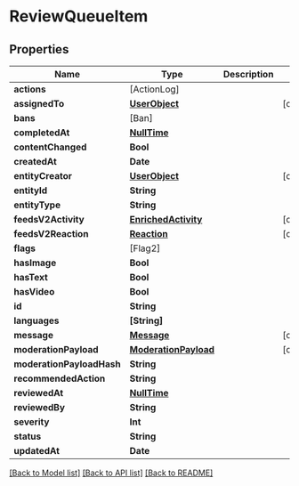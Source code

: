# ReviewQueueItem

## Properties
Name | Type | Description | Notes
------------ | ------------- | ------------- | -------------
**actions** | [ActionLog] |  | 
**assignedTo** | [**UserObject**](UserObject.md) |  | [optional] 
**bans** | [Ban] |  | 
**completedAt** | [**NullTime**](NullTime.md) |  | 
**contentChanged** | **Bool** |  | 
**createdAt** | **Date** |  | 
**entityCreator** | [**UserObject**](UserObject.md) |  | [optional] 
**entityId** | **String** |  | 
**entityType** | **String** |  | 
**feedsV2Activity** | [**EnrichedActivity**](EnrichedActivity.md) |  | [optional] 
**feedsV2Reaction** | [**Reaction**](Reaction.md) |  | [optional] 
**flags** | [Flag2] |  | 
**hasImage** | **Bool** |  | 
**hasText** | **Bool** |  | 
**hasVideo** | **Bool** |  | 
**id** | **String** |  | 
**languages** | **[String]** |  | 
**message** | [**Message**](Message.md) |  | [optional] 
**moderationPayload** | [**ModerationPayload**](ModerationPayload.md) |  | [optional] 
**moderationPayloadHash** | **String** |  | 
**recommendedAction** | **String** |  | 
**reviewedAt** | [**NullTime**](NullTime.md) |  | 
**reviewedBy** | **String** |  | 
**severity** | **Int** |  | 
**status** | **String** |  | 
**updatedAt** | **Date** |  | 

[[Back to Model list]](../README.md#documentation-for-models) [[Back to API list]](../README.md#documentation-for-api-endpoints) [[Back to README]](../README.md)


